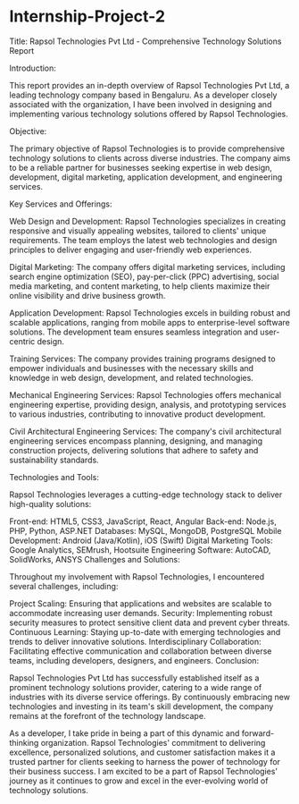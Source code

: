 # Internship-Project-2
Title: Rapsol Technologies Pvt Ltd - Comprehensive Technology Solutions Report

Introduction:

This report provides an in-depth overview of Rapsol Technologies Pvt Ltd, a leading technology company based in Bengaluru. As a developer closely associated with the organization, I have been involved in designing and implementing various technology solutions offered by Rapsol Technologies.

Objective:

The primary objective of Rapsol Technologies is to provide comprehensive technology solutions to clients across diverse industries. The company aims to be a reliable partner for businesses seeking expertise in web design, development, digital marketing, application development, and engineering services.

Key Services and Offerings:

Web Design and Development: Rapsol Technologies specializes in creating responsive and visually appealing websites, tailored to clients' unique requirements. The team employs the latest web technologies and design principles to deliver engaging and user-friendly web experiences.

Digital Marketing: The company offers digital marketing services, including search engine optimization (SEO), pay-per-click (PPC) advertising, social media marketing, and content marketing, to help clients maximize their online visibility and drive business growth.

Application Development: Rapsol Technologies excels in building robust and scalable applications, ranging from mobile apps to enterprise-level software solutions. The development team ensures seamless integration and user-centric design.

Training Services: The company provides training programs designed to empower individuals and businesses with the necessary skills and knowledge in web design, development, and related technologies.

Mechanical Engineering Services: Rapsol Technologies offers mechanical engineering expertise, providing design, analysis, and prototyping services to various industries, contributing to innovative product development.

Civil Architectural Engineering Services: The company's civil architectural engineering services encompass planning, designing, and managing construction projects, delivering solutions that adhere to safety and sustainability standards.

Technologies and Tools:

Rapsol Technologies leverages a cutting-edge technology stack to deliver high-quality solutions:

Front-end: HTML5, CSS3, JavaScript, React, Angular
Back-end: Node.js, PHP, Python, ASP.NET
Databases: MySQL, MongoDB, PostgreSQL
Mobile Development: Android (Java/Kotlin), iOS (Swift)
Digital Marketing Tools: Google Analytics, SEMrush, Hootsuite
Engineering Software: AutoCAD, SolidWorks, ANSYS
Challenges and Solutions:

Throughout my involvement with Rapsol Technologies, I encountered several challenges, including:

Project Scaling: Ensuring that applications and websites are scalable to accommodate increasing user demands.
Security: Implementing robust security measures to protect sensitive client data and prevent cyber threats.
Continuous Learning: Staying up-to-date with emerging technologies and trends to deliver innovative solutions.
Interdisciplinary Collaboration: Facilitating effective communication and collaboration between diverse teams, including developers, designers, and engineers.
Conclusion:

Rapsol Technologies Pvt Ltd has successfully established itself as a prominent technology solutions provider, catering to a wide range of industries with its diverse service offerings. By continuously embracing new technologies and investing in its team's skill development, the company remains at the forefront of the technology landscape.

As a developer, I take pride in being a part of this dynamic and forward-thinking organization. Rapsol Technologies' commitment to delivering excellence, personalized solutions, and customer satisfaction makes it a trusted partner for clients seeking to harness the power of technology for their business success. I am excited to be a part of Rapsol Technologies' journey as it continues to grow and excel in the ever-evolving world of technology solutions.
